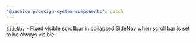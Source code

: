 ```yaml
---
"@hashicorp/design-system-components": patch
---
```


`SideNav` - Fixed visible scrollbar in collapsed SideNav when scroll bar is set to be always visible
